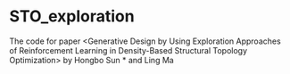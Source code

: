 # STO_exploration
The code for paper &lt;Generative Design by Using Exploration Approaches of Reinforcement Learning in Density-Based Structural Topology Optimization> by Hongbo Sun * and Ling Ma
